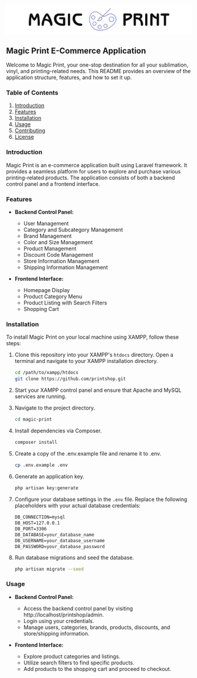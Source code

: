 <div style="text-align: center; background-color: white">
    <img src="./assets/images/logo.png" alt="Magic Print Logo" width="400">
</div>

## Magic Print E-Commerce Application

Welcome to Magic Print, your one-stop destination for all your sublimation, vinyl, and printing-related needs. This README provides an overview of the application structure, features, and how to set it up.

### Table of Contents
1. [Introduction](#introduction)
2. [Features](#features)
3. [Installation](#installation)
4. [Usage](#usage)
5. [Contributing](#contributing)
6. [License](#license)

### Introduction
Magic Print is an e-commerce application built using Laravel framework. It provides a seamless platform for users to explore and purchase various printing-related products. The application consists of both a backend control panel and a frontend interface.

### Features
- **Backend Control Panel:**
  - User Management
  - Category and Subcategory Management
  - Brand Management
  - Color and Size Management
  - Product Management
  - Discount Code Management
  - Store Information Management
  - Shipping Information Management

- **Frontend Interface:**
  - Homepage Display
  - Product Category Menu
  - Product Listing with Search Filters
  - Shopping Cart

### Installation
To install Magic Print on your local machine using XAMPP, follow these steps:

1. Clone this repository into your XAMPP's `htdocs` directory. Open a terminal and navigate to your XAMPP installation directory.
   ```bash
   cd /path/to/xampp/htdocs
   git clone https://github.com/printshop.git

2. Start your XAMPP control panel and ensure that Apache and MySQL services are running.

3. Navigate to the project directory.
    ```bash
    cd magic-print

4. Install dependencies via Composer.
    ```bash
    composer install

5. Create a copy of the .env.example file and rename it to .env.
    ```bash
    cp .env.example .env

6. Generate an application key.
    ```bash
    php artisan key:generate

7. Configure your database settings in the `.env` file. Replace the following placeholders with your actual database credentials:

   ```plaintext
   DB_CONNECTION=mysql
   DB_HOST=127.0.0.1
   DB_PORT=3306
   DB_DATABASE=your_database_name
   DB_USERNAME=your_database_username
   DB_PASSWORD=your_database_password

8. Run database migrations and seed the database.
    ```bash
    php artisan migrate --seed

### Usage
  - **Backend Control Panel:**

    - Access the backend control panel by visiting http://localhost/printshop/admin.
    - Login using your credentials.
    - Manage users, categories, brands, products, discounts, and store/shipping information.

  - **Frontend Interface:**

    - Explore product categories and listings.
    - Utilize search filters to find specific products.
    - Add products to the shopping cart and proceed to checkout.